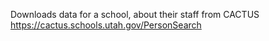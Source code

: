 Downloads data for a school, about their staff from CACTUS
https://cactus.schools.utah.gov/PersonSearch
